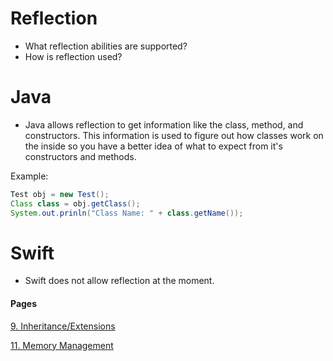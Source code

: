 # Reflection
- What reflection abilities are supported?
- How is reflection used?

# Java
- Java allows reflection to get information like the class, method, and constructors. This information is used to figure out how classes work on the inside so you have a better idea of what to expect from it's constructors and methods.

Example:

```java
Test obj = new Test();
Class class = obj.getClass();
System.out.prinln("Class Name: " + class.getName());
```

# Swift
- Swift does not allow reflection at the moment.

#### Pages
[9. Inheritance/Extensions](InheritanceAndExtensions.md)

[11. Memory Management](MemoryManagement.md)
